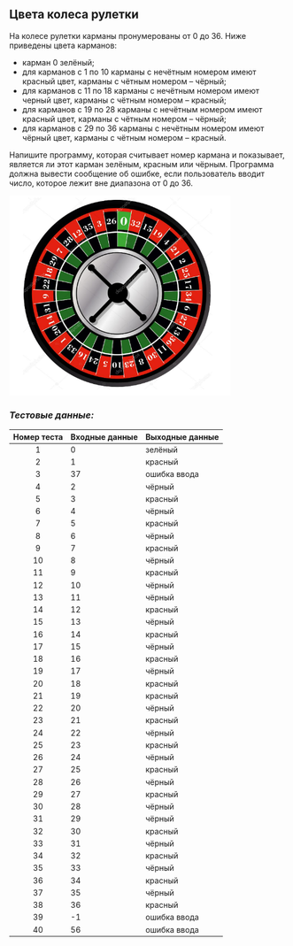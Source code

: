 ## Цвета колеса рулетки

На колесе рулетки карманы пронумерованы от 0 до 36. Ниже приведены цвета карманов:

- карман 0 зелёный;
- для карманов с 1 по 10 карманы с нечётным номером имеют красный цвет, карманы с чётным номером – чёрный;
- для карманов с 11 по 18 карманы с нечётным номером имеют черный цвет, карманы с чётным номером – красный;
- для карманов с 19 по 28 карманы с нечётным номером имеют красный цвет, карманы с чётным номером – чёрный;
- для карманов с 29 по 36 карманы с нечётным номером имеют чёрный цвет, карманы с чётным номером – красный.

Напишите программу, которая считывает номер кармана и показывает, является ли этот карман зелёным, красным или чёрным.
Программа должна вывести сообщение об ошибке, если пользователь вводит число, которое лежит вне диапазона от 0 до 36.

<img src="/img/problem4.3.9.png" alt="Цвета колеса рулетки" width="400">

<br>

### *Тестовые данные:*

| Номер теста | Входные данные | Выходные данные |
|:-----------:|----------------|-----------------|
|      1      | 0              | зелёный         |
|      2      | 1              | красный         |
|      3      | 37             | ошибка ввода    |
|      4      | 2              | чёрный          |
|      5      | 3              | красный         |
|      6      | 4              | чёрный          |
|      7      | 5              | красный         |
|      8      | 6              | чёрный          |
|      9      | 7              | красный         |
|     10      | 8              | чёрный          |
|     11      | 9              | красный         |
|     12      | 10             | чёрный          |
|     13      | 11             | чёрный          |
|     14      | 12             | красный         |
|     15      | 13             | чёрный          |
|     16      | 14             | красный         |
|     17      | 15             | чёрный          |
|     18      | 16             | красный         |
|     19      | 17             | чёрный          |
|     20      | 18             | красный         |
|     21      | 19             | красный         |
|     22      | 20             | чёрный          |
|     23      | 21             | красный         |
|     24      | 22             | чёрный          |
|     25      | 23             | красный         |
|     26      | 24             | чёрный          |
|     27      | 25             | красный         |
|     28      | 26             | чёрный          |
|     29      | 27             | красный         |
|     30      | 28             | чёрный          |
|     31      | 29             | чёрный          |
|     32      | 30             | красный         |
|     33      | 31             | чёрный          |
|     34      | 32             | красный         |
|     35      | 33             | чёрный          |
|     36      | 34             | красный         |
|     37      | 35             | чёрный          |
|     38      | 36             | красный         |
|     39      | -1             | ошибка ввода    |
|     40      | 56             | ошибка ввода    |
